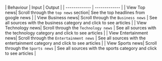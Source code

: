 | Behaviour  | Input | Output |
| ------------- | ------------- |
| View Top news| Scroll through the `top news` section| See the top headlines from google news |
| View Business news| Scroll through the `Business news` | See all sources with the business category and click to see articles |
| View Technology news| Scroll through the `Technology news` | See all sources with the technology category and click to see articles |
| View Entertainment news| Scroll through the `Entertainment news` | See all sources with the entertainment category and click to see articles |
| View Sports news| Scroll through the `Sports news` | See all sources with the sports category and click to see articles |